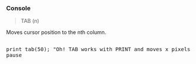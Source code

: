 ### Console

> TAB (n)

Moves cursor position to the nth column.

<pre>

print tab(50); "Oh! TAB works with PRINT and moves x pixels not x character cells."
pause 

</pre>


